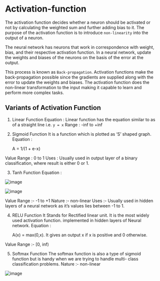 # Activation-function

The activation function decides whether a neuron should be activated or not by calculating the weighted sum and further adding bias to it.
The purpose of the activation function is to introduce `non-linearity` into the output of a neuron. 

The neural network has neurons that work in correspondence with weight, bias, and their respective activation function. 
In a neural network, update the weights and biases of the neurons on the basis of the error at the output. 

This process is known as `Back-propagation`. Activation functions make the back-propagation possible since the gradients
are supplied along with the error to update the weights and biases. 
The activation function does the non-linear transformation to the input making it capable to learn and perform more complex tasks. 

## Variants of Activation Function 

1. Linear Function
Equation : Linear function has the equation similar to as of a straight line i.e. `y = x`
Range : -inf to +inf


2. Sigmoid Function
It is a function which is plotted as ‘S’ shaped graph.
Equation : 

    A = 1/(1 + e-x) 

Value Range : 0 to 1
Uses : Usually used in output layer of a binary classification, where result is either 0 or 1.


3. Tanh Function 
Equation :

![image](https://github.com/Siddhipatade/Activation-function/assets/91780318/ec1eb92d-d168-4f47-a9c7-e0013cd20c58)

![image](https://github.com/03anjali/Activation-function/assets/91782986/3c0193af-4de7-4638-ad25-767d231b7f50)


Value Range :- -1 to +1
Nature :- non-linear
Uses :- Usually used in hidden layers of a neural network as it’s values lies between -1 to 1.

4. RELU Function 
It Stands for Rectified linear unit. It is the most widely used activation function. implemented in hidden layers of Neural network.
Equation :

    A(x) = max(0,x). 
It gives an output x if x is positive and 0 otherwise.

Value Range :- [0, inf)

5. Softmax Function
The softmax function is also a type of sigmoid function but is handy when we are trying to handle multi- class classification problems.
Nature :- non-linear

![image](https://github.com/Siddhipatade/Activation-function/assets/91780318/78a9124e-f899-481c-a890-b264245a6162)
